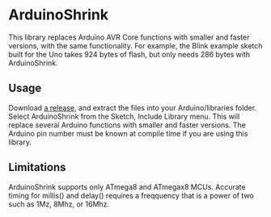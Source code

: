 # ArduinoShrink
This library replaces Arduino AVR Core functions with smaller and faster versions, with the same functionality. 
For example, the Blink example sketch built for the Uno takes 924 bytes of flash, but only needs 286 bytes with ArduinoShrink.

## Usage
Download [a release](https://github.com/nerdralph/ArduinoShrink/releases), and extract the files into your Arduino/libraries folder.  Select ArduinoShrink from the Sketch, Include Library menu.  This will replace several Arduino functions with smaller and faster versions.  The Arduino pin number must be known at compile time if you are using this library.

## Limitations
ArduinoShrink supports only ATmega8 and  ATmegax8 MCUs.  Accurate timing for millis() and delay() requires a freqquency that is a power of two such as 1Mz, 8Mhz, or 16Mhz.

